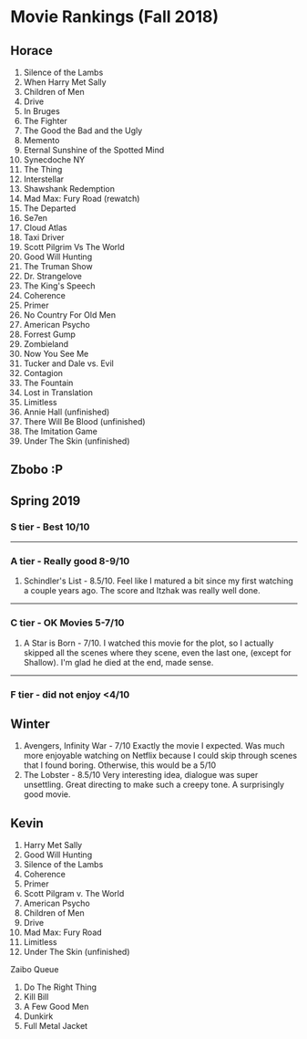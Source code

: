 # Movie Rankings (Fall 2018)

## Horace

1. Silence of the Lambs
1. When Harry Met Sally
1. Children of Men
1. Drive
1. In Bruges
1. The Fighter
1. The Good the Bad and the Ugly
1. Memento
1. Eternal Sunshine of the Spotted Mind
1. Synecdoche NY
1. The Thing
1. Interstellar
1. Shawshank Redemption
1. Mad Max: Fury Road (rewatch)
1. The Departed
1. Se7en
1. Cloud Atlas
1. Taxi Driver
1. Scott Pilgrim Vs The World
1. Good Will Hunting
1. The Truman Show
1. Dr. Strangelove
1. The King's Speech
1. Coherence
1. Primer
1. No Country For Old Men
1. American Psycho
1. Forrest Gump
1. Zombieland
1. Now You See Me
1. Tucker and Dale vs. Evil
1. Contagion
1. The Fountain
1. Lost in Translation
1. Limitless
1. Annie Hall (unfinished)
1. There Will Be Blood (unfinished)
1. The Imitation Game
1. Under The Skin (unfinished)

## Zbobo :P

## Spring 2019

### S tier - Best 10/10

---

### A tier - Really good 8-9/10

1. Schindler's List - 8.5/10. Feel like I matured a bit since my first watching a couple years ago. The score and Itzhak was really well done.

---

### C tier - OK Movies 5-7/10

1. A Star is Born - 7/10. I watched this movie for the plot, so I actually skipped all the scenes where they scene, even the last one, (except for Shallow). I'm glad he died at the end, made sense.

---

### F tier - did not enjoy <4/10

## Winter

1. Avengers, Infinity War - 7/10 Exactly the movie I expected. Was much more enjoyable watching on Netflix because I could skip through scenes that I found boring. Otherwise, this would be a 5/10
1. The Lobster - 8.5/10 Very interesting idea, dialogue was super unsettling. Great directing to make such a creepy tone. A surprisingly good movie.

## Kevin

1. Harry Met Sally
1. Good Will Hunting
1. Silence of the Lambs
1. Coherence
1. Primer
1. Scott Pilgram v. The World
1. American Psycho
1. Children of Men
1. Drive
1. Mad Max: Fury Road
1. Limitless
1. Under The Skin (unfinished)

Zaibo Queue

1. Do The Right Thing
1. Kill Bill
1. A Few Good Men
1. Dunkirk
1. Full Metal Jacket
